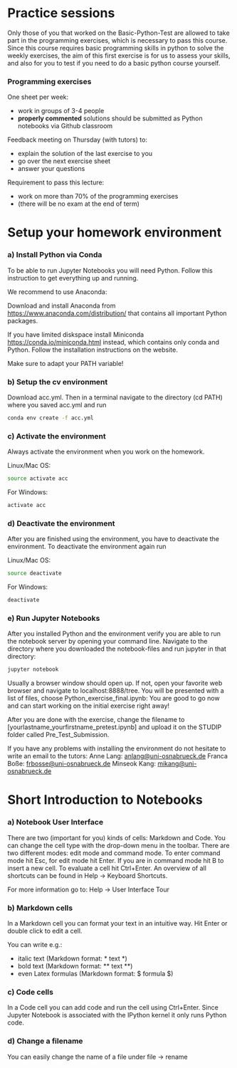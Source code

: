 # Practice sessions

Only those of you that worked on the Basic-Python-Test are allowed to take part in the programming exercises, which is necessary to pass this course.
Since this course requires basic programming skills in python to solve the weekly exercises, the aim of this first exercise is for us to assess your skills, and also for you to test if you need to do a basic python course yourself.

### Programming exercises

One sheet per week:
- work in groups of 3-4 people
- **properly commented** solutions should be submitted as Python notebooks via Github classroom

Feedback meeting on Thursday (with tutors) to:
- explain the solution of the last exercise to you
- go over the next exercise sheet
- answer your questions

Requirement to pass this lecture:
- work on more than 70% of the programming exercises
- (there will be no exam at the end of term)


# Setup your homework environment

### a) Install Python via Conda

To be able to run Jupyter Notebooks you will need Python. Follow this instruction to get everything up and running.

We recommend to use Anaconda:

Download and install Anaconda from https://www.anaconda.com/distribution/ that contains all important Python packages.

If you have limited diskspace install Miniconda https://conda.io/miniconda.html instead, which contains only conda and Python. Follow the installation instructions on the website.

Make sure to adapt your PATH variable!

### b) Setup the cv environment

Download acc.yml. Then in a terminal navigate to the directory (cd PATH) where you saved acc.yml and run
```sh
conda env create -f acc.yml
```

### c) Activate the environment

Always activate the environment when you work on the homework.

Linux/Mac OS:
```sh
source activate acc
```

For Windows:
```sh
activate acc
```

### d) Deactivate the environment

After you are finished using the environment, you have to deactivate the environment. To deactivate the environment again run

Linux/Mac OS:
```sh
source deactivate
```

For Windows:
```sh
deactivate
```

### e) Run Jupyter Notebooks

After you installed Python and the environment verify you are able to run the notebook server by opening your command line. Navigate to the directory where you downloaded the notebook-files and run jupyter in that directory:

```sh
jupyter notebook
```

Usually a browser window should open up. If not, open your favorite web browser and navigate to localhost:8888/tree. You will be presented with a list of files, choose Python_exercise_final.ipynb: You are good to go now and can start working on the initial exercise right away!

After you are done with the exercise, change the filename to [yourlastname_yourfirstname_pretest.ipynb] and upload it on the STUDIP folder called Pre_Test_Submission.

If you have any problems with installing the environment do not hesitate to write an email to the tutors:
Anne Lang: anlang@uni-osnabrueck.de
Franca Boße: frbosse@uni-osnabrueck.de
Minseok Kang: mikang@uni-osnabrueck.de

# Short Introduction to Notebooks

### a) Notebook User Interface

There are two (important for you) kinds of cells: Markdown and Code. You can change the cell type with the drop-down menu in the toolbar.
There are two different modes: edit mode and command mode. To enter command mode hit Esc, for edit mode hit Enter. If you are in command mode hit B to insert a new cell.
To evaluate a cell hit Ctrl+Enter. An overview of all shortcuts can be found in Help → Keyboard Shortcuts.

For more information go to: Help → User Interface Tour

### b) Markdown cells

In a Markdown cell you can format your text in an intuitive way. Hit Enter or double click to edit a cell.

You can write e.g.:
- italic text (Markdown format: * text *)
- bold text (Markdown format: ** text **)
- even Latex formulas (Markdown format: $ formula $)

### c) Code cells

In a Code cell you can add code and run the cell using Ctrl+Enter. Since Jupyter Notebook is associated with the IPython kernel it only runs Python code.

### d) Change a filename

You can easily change the name of a file under file → rename
